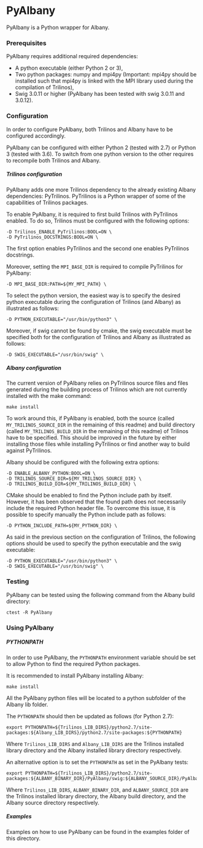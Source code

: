# PyAlbany

PyAlbany is a Python wrapper for Albany.

### Prerequisites

PyAlbany requires additional required dependencies:
* A python executable (either Python 2 or 3),
* Two python packages: numpy and mpi4py (Important: mpi4py should be installed such that mpi4py is linked with the MPI library used during the compilation of Trilinos),
* Swig 3.0.11 or higher (PyAlbany has been tested with swig 3.0.11 and 3.0.12).

### Configuration

In order to configure PyAlbany, both Trilinos and Albany have to be configured accordingly.

PyAlbany can be configured with either Python 2 (tested with 2.7) or Python 3 (tested with 3.6).
To switch from one python version to the other requires to recompile both Trilinos and Albany.

##### Trilinos configuration
PyAlbany adds one more Trilinos dependency to the already existing Albany dependencies: PyTrilinos.
PyTrilinos is a Python wrapper of some of the capabilities of Trilinos packages.

To enable PyAlbany, it is required to first build Trilinos with PyTrilinos enabled.
To do so, Trilinos must be configured with the following options:
```
-D Trilinos_ENABLE_PyTrilinos:BOOL=ON \
-D PyTrilinos_DOCSTRINGS:BOOL=ON \
```
The first option enables PyTrilinos and the second one enables PyTrilinos docstrings.

Moreover, setting the `MPI_BASE_DIR` is required to compile PyTrilinos for PyAlbany:
```
-D MPI_BASE_DIR:PATH=${MY_MPI_PATH} \
```

To select the python version, the easiest way is to specify the desired python executable during the configuration of Trilinos (and Albany) as illustrated as follows:
```
-D PYTHON_EXECUTABLE="/usr/bin/python3" \
```

Moreover, if swig cannot be found by cmake, the swig executable must be specified both for the configuration of Trilinos and Albany as illustrated as follows:
```
-D SWIG_EXECUTABLE="/usr/bin/swig" \
```
##### Albany configuration
The current version of PyAlbany relies on PyTrilinos source files and files generated during the building process of Trilinos which are not currently installed with the make command:
```
make install
```

To work around this, if PyAlbany is enabled, both the source (called `MY_TRILINOS_SOURCE_DIR` in the remaining of this readme) and build directory (called `MY_TRILINOS_BUILD_DIR` in the remaining of this readme) of Trilinos have to be specified.
This should be improved in the future by either installing those files while installing PyTrilinos or find another way to build against PyTrilinos.

Albany should be configured with the following extra options:
```
-D ENABLE_ALBANY_PYTHON:BOOL=ON \
-D TRILINOS_SOURCE_DIR=${MY_TRILINOS_SOURCE_DIR} \
-D TRILINOS_BUILD_DIR=${MY_TRILINOS_BUILD_DIR} \
```

CMake should be enabled to find the Python include path by itself. However, it has been observed that the found path does not necessarily include the required Python header file. To overcome this issue, it is possible to specify manually the Python include path as follows:
```
-D PYTHON_INCLUDE_PATH=${MY_PYTHON_DIR} \
```

As said in the previous section on the configuration of Trilinos, the following options should be used to specify the python executable and the swig executable:
```
-D PYTHON_EXECUTABLE="/usr/bin/python3" \
-D SWIG_EXECUTABLE="/usr/bin/swig" \
```

### Testing

PyAlbany can be tested using the following command from the Albany build directory:
```
ctest -R PyAlbany
```

### Using PyAlbany

##### PYTHONPATH
In order to use PyAlbany, the `PYTHONPATH` environment variable should be set to allow Python to find the required Python packages.

It is recommended to install PyAlbany installing Albany:
```
make install
```
All the PyAlbany python files will be located to a python subfolder of the Albany lib folder.

The `PYTHONPATH` should then be updated as follows (for Python 2.7):
```
export PYTHONPATH=${Trilinos_LIB_DIRS}/python2.7/site-packages:${Albany_LIB_DIRS}/python2.7/site-packages:${PYTHONPATH}
```
Where `Trilinos_LIB_DIRS` and `Albany_LIB_DIRS` are the Trilinos installed library directory and the Albany installed library directory respectively.

An alternative option is to set the `PYTHONPATH` as set in the PyAlbany tests:
```
export PYTHONPATH=${Trilinos_LIB_DIRS}/python2.7/site-packages:${ALBANY_BINARY_DIR}/PyAlbany/swig:${ALBANY_SOURCE_DIR}/PyAlbany:${PYTHONPATH}
```
Where `Trilinos_LIB_DIRS`, `ALBANY_BINARY_DIR`, and `ALBANY_SOURCE_DIR` are the Trilinos installed library directory, the Albany build directory, and the Albany source directory respectively.

##### Examples
Examples on how to use PyAlbany can be found in the examples folder of this directory.
